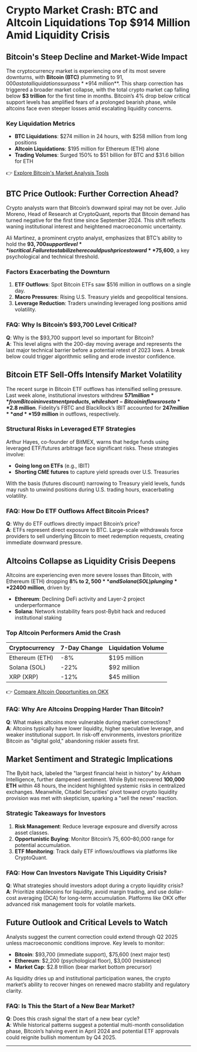 # Crypto Market Crash: BTC and Altcoin Liquidations Top $914 Million Amid Liquidity Crisis  

## Bitcoin's Steep Decline and Market-Wide Impact  

The cryptocurrency market is experiencing one of its most severe downturns, with **Bitcoin (BTC)** plummeting to $91,000 as total liquidations surpass **$914 million**. This sharp correction has triggered a broader market collapse, with the total crypto market cap falling below **$3 trillion** for the first time in months. Bitcoin’s 4% drop below critical support levels has amplified fears of a prolonged bearish phase, while altcoins face even steeper losses amid escalating liquidity concerns.  

### Key Liquidation Metrics  
- **BTC Liquidations**: $274 million in 24 hours, with $258 million from long positions  
- **Altcoin Liquidations**: $195 million for Ethereum (ETH) alone  
- **Trading Volumes**: Surged 150% to $51 billion for BTC and $31.6 billion for ETH  

👉 [Explore Bitcoin's Market Analysis Tools](https://bit.ly/okx-bonus)  

## BTC Price Outlook: Further Correction Ahead?  

Crypto analysts warn that Bitcoin’s downward spiral may not be over. Julio Moreno, Head of Research at CryptoQuant, reports that Bitcoin demand has turned negative for the first time since September 2024. This shift reflects waning institutional interest and heightened macroeconomic uncertainty.  

Ali Martinez, a prominent crypto analyst, emphasizes that BTC’s ability to hold the **$93,700 support level** is critical. Failure to stabilize here could push prices toward **$75,600**, a key psychological and technical threshold.  

### Factors Exacerbating the Downturn  
1. **ETF Outflows**: Spot Bitcoin ETFs saw $516 million in outflows on a single day.  
2. **Macro Pressures**: Rising U.S. Treasury yields and geopolitical tensions.  
3. **Leverage Reduction**: Traders unwinding leveraged long positions amid volatility.  

### FAQ: Why Is Bitcoin’s $93,700 Level Critical?  
**Q**: Why is the $93,700 support level so important for Bitcoin?  
**A**: This level aligns with the 200-day moving average and represents the last major technical barrier before a potential retest of 2023 lows. A break below could trigger algorithmic selling and erode investor confidence.  

## Bitcoin ETF Sell-Offs Intensify Market Volatility  

The recent surge in Bitcoin ETF outflows has intensified selling pressure. Last week alone, institutional investors withdrew **$571 million** from Bitcoin investment products, while short-Bitcoin inflows rose to **$2.8 million**. Fidelity’s FBTC and BlackRock’s IBIT accounted for **$247 million** and **$159 million** in outflows, respectively.  

### Structural Risks in Leveraged ETF Strategies  
Arthur Hayes, co-founder of BitMEX, warns that hedge funds using leveraged ETF/futures arbitrage face significant risks. These strategies involve:  
- **Going long on ETFs** (e.g., IBIT)  
- **Shorting CME futures** to capture yield spreads over U.S. Treasuries  

With the basis (futures discount) narrowing to Treasury yield levels, funds may rush to unwind positions during U.S. trading hours, exacerbating volatility.  

### FAQ: How Do ETF Outflows Affect Bitcoin Prices?  
**Q**: Why do ETF outflows directly impact Bitcoin’s price?  
**A**: ETFs represent direct exposure to BTC. Large-scale withdrawals force providers to sell underlying Bitcoin to meet redemption requests, creating immediate downward pressure.  

## Altcoins Collapse as Liquidity Crisis Deepens  

Altcoins are experiencing even more severe losses than Bitcoin, with Ethereum (ETH) dropping **8% to $2,500** and Solana (SOL) plunging **22%** in a week. Daily liquidations in the altcoin sector now exceed **$400 million**, driven by:  
- **Ethereum**: Declining DeFi activity and Layer-2 project underperformance  
- **Solana**: Network instability fears post-Bybit hack and reduced institutional staking  

### Top Altcoin Performers Amid the Crash  
| Cryptocurrency | 7-Day Change | Liquidation Volume |  
|----------------|--------------|--------------------|  
| Ethereum (ETH) | -8%          | $195 million       |  
| Solana (SOL)   | -22%         | $92 million        |  
| XRP (XRP)      | -12%         | $45 million        |  

👉 [Compare Altcoin Opportunities on OKX](https://bit.ly/okx-bonus)  

### FAQ: Why Are Altcoins Dropping Harder Than Bitcoin?  
**Q**: What makes altcoins more vulnerable during market corrections?  
**A**: Altcoins typically have lower liquidity, higher speculative leverage, and weaker institutional support. In risk-off environments, investors prioritize Bitcoin as "digital gold," abandoning riskier assets first.  

## Market Sentiment and Strategic Implications  

The Bybit hack, labeled the "largest financial heist in history" by Arkham Intelligence, further dampened sentiment. While Bybit recovered **100,000 ETH** within 48 hours, the incident highlighted systemic risks in centralized exchanges. Meanwhile, Citadel Securities’ pivot toward crypto liquidity provision was met with skepticism, sparking a "sell the news" reaction.  

### Strategic Takeaways for Investors  
1. **Risk Management**: Reduce leverage exposure and diversify across asset classes.  
2. **Opportunistic Buying**: Monitor Bitcoin’s $75,600–$80,000 range for potential accumulation.  
3. **ETF Monitoring**: Track daily ETF inflows/outflows via platforms like CryptoQuant.  

### FAQ: How Can Investors Navigate This Liquidity Crisis?  
**Q**: What strategies should investors adopt during a crypto liquidity crisis?  
**A**: Prioritize stablecoins for liquidity, avoid margin trading, and use dollar-cost averaging (DCA) for long-term accumulation. Platforms like OKX offer advanced risk management tools for volatile markets.  

## Future Outlook and Critical Levels to Watch  

Analysts suggest the current correction could extend through Q2 2025 unless macroeconomic conditions improve. Key levels to monitor:  
- **Bitcoin**: $93,700 (immediate support), $75,600 (next major test)  
- **Ethereum**: $2,200 (psychological floor), $3,000 (resistance)  
- **Market Cap**: $2.8 trillion (bear market bottom precursor)  

As liquidity dries up and institutional participation wanes, the crypto market’s ability to recover hinges on renewed macro stability and regulatory clarity.  

### FAQ: Is This the Start of a New Bear Market?  
**Q**: Does this crash signal the start of a new bear cycle?  
**A**: While historical patterns suggest a potential multi-month consolidation phase, Bitcoin’s halving event in April 2024 and potential ETF approvals could reignite bullish momentum by Q4 2025.  

---  
